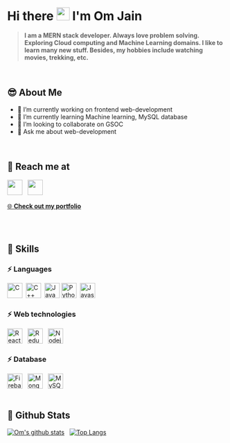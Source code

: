 # Hi there <img src="https://raw.githubusercontent.com/MartinHeinz/MartinHeinz/master/wave.gif" width="30px"> I'm Om Jain

> __I am a MERN stack developer. Always love problem solving. Exploring Cloud computing and Machine Learning domains. I like to learn many new stuff. Besides, my hobbies include watching movies, trekking, etc.__

<br>

## 😎 About Me
- 🔭 I’m currently working on frontend web-development
- 🌱 I’m currently learning Machine learning, MySQL database
- 👯 I’m looking to collaborate on GSOC
- 💬 Ask me about web-development
<br>

## 📍 Reach me at
[<img src="https://img.icons8.com/color/48/000000/linkedin.png" width="35px"/>][linkedInProfile] &nbsp; [<img src="https://user-images.githubusercontent.com/60605251/122860712-d715e680-d33b-11eb-9514-0ce3a989383b.png" width="35px"/>](mailto:omjain2606@gmail.com)

<a href="https://www.omjain.me">🌐 __Check out my portfolio__ </a>

<br>
<br>

## 🚀 Skills
### ⚡ Languages
<img src="https://img.icons8.com/color/48/000000/c-programming.png" width="35px" title="C"/>&nbsp;
<img src="https://img.icons8.com/color/48/000000/c-plus-plus-logo.png" width="35px" title="C++"/>&nbsp;
<img src="https://img.icons8.com/color/48/000000/java-coffee-cup-logo--v1.png" width="35px" alt="Java" title="Java"/>
<img src="https://img.icons8.com/color/48/000000/python.png" width="35px" title="Python"/>&nbsp;
<img src="https://img.icons8.com/color/48/000000/javascript.png" width="35px" alt="Javascript" title="Javascript"/>

### ⚡ Web technologies
<img src="https://user-images.githubusercontent.com/60605251/122797416-152fed80-d2dd-11eb-81f1-29a0cb6ac2f1.png" width="35px" alt="React" title="React"/> &nbsp;
<img src="https://img.icons8.com/color/48/000000/redux.png" width="35px" alt="Redux" title="Redux"/> &nbsp;
<img src="https://user-images.githubusercontent.com/60605251/122797853-8a032780-d2dd-11eb-9701-e2ae83a8a21b.png" width="35px" alt="Nodejs" title="Nodejs"/> &nbsp;

### ⚡ Database
<img src="https://img.icons8.com/color/48/000000/firebase.png" width="35px" alt="Firebase" title="Firebase"/> &nbsp; 
<img src="https://img.icons8.com/color/48/000000/mongodb.png" width="35px" alt="Mongodb" title="Mongodb"/> &nbsp;
<img src="https://img.icons8.com/color/48/000000/mysql-logo.png" width="35px" alt="MySQL" title="MySQL"/> &nbsp;
<br>
<br>

## 📃 Github Stats
[![Om's github stats](https://github-readme-stats.vercel.app/api?username=omjain2001&theme=dark&show_icons=true)](https://github.com/omjain2001/github-readme-stats) &nbsp;
[![Top Langs](https://github-readme-stats.vercel.app/api/top-langs/?username=omjain2001&layout=compact&theme=dark)](https://github.com/omjain2001/github-readme-stats)

[linkedInProfile]: https://www.linkedin.com/in/om-jain-981752197
[portfolio]: https://www.omjain.me
          
[Reactjs]: https://user-images.githubusercontent.com/60605251/122797416-152fed80-d2dd-11eb-81f1-29a0cb6ac2f1.png
